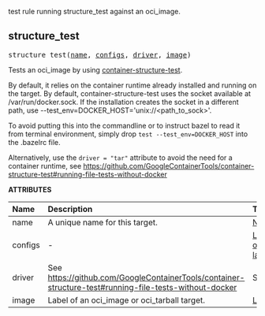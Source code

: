 <!-- Generated with Stardoc: http://skydoc.bazel.build -->

test rule running structure_test against an oci_image.

<a id="#structure_test"></a>

## structure_test

<pre>
structure_test(<a href="#structure_test-name">name</a>, <a href="#structure_test-configs">configs</a>, <a href="#structure_test-driver">driver</a>, <a href="#structure_test-image">image</a>)
</pre>

Tests an oci_image by using [container-structure-test](https://github.com/GoogleContainerTools/container-structure-test).

By default, it relies on the container runtime already installed and running on the target.
By default, container-structure-test uses the socket available at /var/run/docker.sock. If the installation
creates the socket in a different path, use --test_env=DOCKER_HOST='unix://<path_to_sock>'.

To avoid putting this into the commandline or to instruct bazel to read it from terminal environment, 
simply drop `test --test_env=DOCKER_HOST` into the .bazelrc file.

Alternatively, use the `driver = "tar"` attribute to avoid the need for a container runtime, see
https://github.com/GoogleContainerTools/container-structure-test#running-file-tests-without-docker


**ATTRIBUTES**


| Name  | Description | Type | Mandatory | Default |
| :------------- | :------------- | :------------- | :------------- | :------------- |
| <a id="structure_test-name"></a>name |  A unique name for this target.   | <a href="https://bazel.build/docs/build-ref.html#name">Name</a> | required |  |
| <a id="structure_test-configs"></a>configs |  -   | <a href="https://bazel.build/docs/build-ref.html#labels">List of labels</a> | required |  |
| <a id="structure_test-driver"></a>driver |  See https://github.com/GoogleContainerTools/container-structure-test#running-file-tests-without-docker   | String | optional | "docker" |
| <a id="structure_test-image"></a>image |  Label of an oci_image or oci_tarball target.   | <a href="https://bazel.build/docs/build-ref.html#labels">Label</a> | optional | None |


